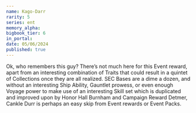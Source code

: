 ```yaml
---
name: Kago-Darr
rarity: 5
series: ent
memory_alpha:
bigbook_tier: 6
in_portal:
date: 05/06/2024
published: true
---
```


Ok, who remembers this guy? There’s not much here for this Event reward, apart from an interesting combination of Traits that could result in a quintet of Collections once they are all realized. SEC Bases are a dime a dozen, and without an interesting Ship Ability, Gauntlet prowess, or even enough Voyage power to make use of an interesting Skill set which is duplicated and improved upon by Honor Hall Burnham and Campaign Reward Detmer, Cankle Durr is perhaps an easy skip from Event rewards or Event Packs.
